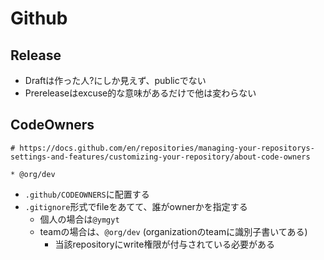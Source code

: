 # Github

## Release

* Draftは作った人?にしか見えず、publicでない
* Prereleaseはexcuse的な意味があるだけで他は変わらない


## CodeOwners


```text
# https://docs.github.com/en/repositories/managing-your-repositorys-settings-and-features/customizing-your-repository/about-code-owners

* @org/dev
```


* `.github/CODEOWNERS`に配置する
* `.gitignore`形式でfileをあてて、誰がownerかを指定する
  * 個人の場合は`@ymgyt`
  * teamの場合は、`@org/dev` (organizationのteamに識別子書いてある)
    * 当該repositoryにwrite権限が付与されている必要がある
